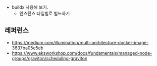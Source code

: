 - buildx 사용해 보기.
    - 인스턴스 타입별로 빌드하기


## 레퍼런스 ##
* https://medium.com/illumination/multi-architecture-docker-image-3637ba05e5eb
* https://www.eksworkshop.com/docs/fundamentals/managed-node-groups/graviton/scheduling-graviton
